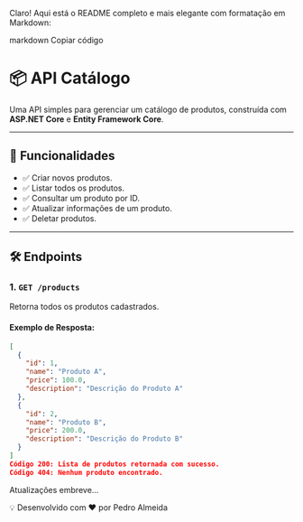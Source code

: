 
Claro! Aqui está o README completo e mais elegante com formatação em Markdown:

markdown
Copiar código
# 📦 API Catálogo

Uma API simples para gerenciar um catálogo de produtos, construída com **ASP.NET Core** e **Entity Framework Core**. 

---

## 🚀 Funcionalidades
- ✅ Criar novos produtos.
- ✅ Listar todos os produtos.
- ✅ Consultar um produto por ID.
- ✅ Atualizar informações de um produto.
- ✅ Deletar produtos.

---

## 🛠️ Endpoints

### **1. `GET /products`**
Retorna todos os produtos cadastrados.

#### Exemplo de Resposta:
```json
[
  {
    "id": 1,
    "name": "Produto A",
    "price": 100.0,
    "description": "Descrição do Produto A"
  },
  {
    "id": 2,
    "name": "Produto B",
    "price": 200.0,
    "description": "Descrição do Produto B"
  }
]
Código 200: Lista de produtos retornada com sucesso.
Código 404: Nenhum produto encontrado.

```

Atualizações embreve... 

💡 Desenvolvido com ❤️ por Pedro Almeida
